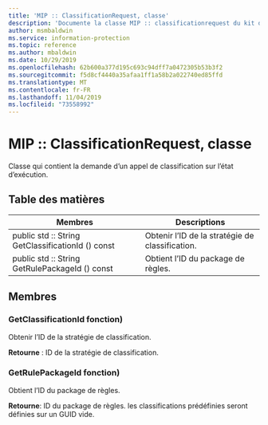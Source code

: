 ```yaml
---
title: 'MIP :: ClassificationRequest, classe'
description: 'Documente la classe MIP :: classificationrequest du kit de développement logiciel (SDK) Microsoft Information Protection (MIP).'
author: msmbaldwin
ms.service: information-protection
ms.topic: reference
ms.author: mbaldwin
ms.date: 10/29/2019
ms.openlocfilehash: 62b600a377d195c693c94dff7a0472305b53b3f2
ms.sourcegitcommit: f5d8cf4440a35afaa1ff1a58b2a022740ed85ffd
ms.translationtype: MT
ms.contentlocale: fr-FR
ms.lasthandoff: 11/04/2019
ms.locfileid: "73558992"
---
```

# <a name="class-mipclassificationrequest"></a>MIP :: ClassificationRequest, classe 
Classe qui contient la demande d’un appel de classification sur l’état d’exécution.
  
## <a name="summary"></a>Table des matières
 Membres                        | Descriptions                                
--------------------------------|---------------------------------------------
public std :: String GetClassificationId () const  |  Obtenir l’ID de la stratégie de classification.
public std :: String GetRulePackageId () const  |  Obtient l’ID du package de règles.
  
## <a name="members"></a>Membres
  
### <a name="getclassificationid-function"></a>GetClassificationId fonction)
Obtenir l’ID de la stratégie de classification.

  
**Retourne** : ID de la stratégie de classification.
  
### <a name="getrulepackageid-function"></a>GetRulePackageId fonction)
Obtient l’ID du package de règles.

  
**Retourne**: ID du package de règles. les classifications prédéfinies seront définies sur un GUID vide.